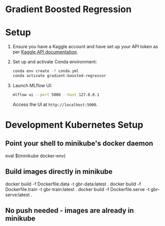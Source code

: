 # Gradient Boosted Regression

# Setup

1. Ensure you have a Kaggle account and have set up your API token as per [Kaggle API documentation](https://www.kaggle.com/docs/api#authentication).

2. Set up and activate Conda environment:
   ```bash
   conda env create -f conda.yml
   conda activate gradient-boosted-regressor
   ```

3. Launch MLflow UI:
   ```bash
   mlflow ui --port 5000 --host 127.0.0.1
   ```
   Access the UI at `http://localhost:5000`.


# Development Kubernetes Setup
## Point your shell to minikube's docker daemon
eval $(minikube docker-env)

## Build images directly in minikube
docker build -f Dockerfile.data -t gbr-data:latest .
docker build -f Dockerfile.train -t gbr-train:latest .
docker build -f Dockerfile.serve -t gbr-serve:latest .

## No push needed - images are already in minikube
